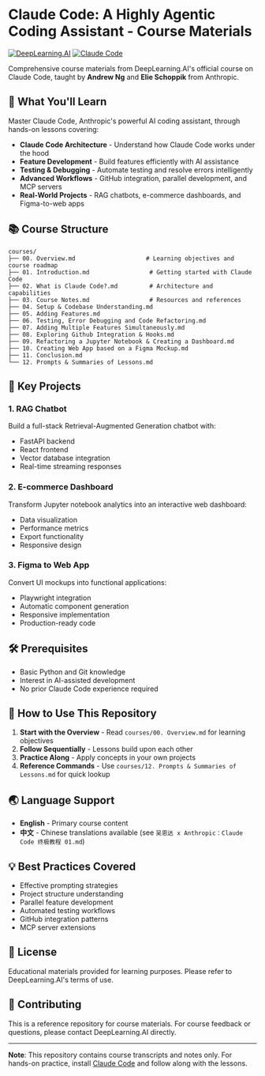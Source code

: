 # Claude Code: A Highly Agentic Coding Assistant - Course Materials

[![DeepLearning.AI](https://img.shields.io/badge/DeepLearning.AI-Course-blue)](https://www.deeplearning.ai/)
[![Claude Code](https://img.shields.io/badge/Claude-Code-purple)](https://claude.ai/code)

Comprehensive course materials from DeepLearning.AI's official course on Claude Code, taught by **Andrew Ng** and **Elie Schoppik** from Anthropic.

## 🎯 What You'll Learn

Master Claude Code, Anthropic's powerful AI coding assistant, through hands-on lessons covering:

- **Claude Code Architecture** - Understand how Claude Code works under the hood
- **Feature Development** - Build features efficiently with AI assistance
- **Testing & Debugging** - Automate testing and resolve errors intelligently
- **Advanced Workflows** - GitHub integration, parallel development, and MCP servers
- **Real-World Projects** - RAG chatbots, e-commerce dashboards, and Figma-to-web apps

## 📚 Course Structure

```
courses/
├── 00. Overview.md                    # Learning objectives and course roadmap
├── 01. Introduction.md                 # Getting started with Claude Code
├── 02. What is Claude Code?.md         # Architecture and capabilities
├── 03. Course Notes.md                 # Resources and references
├── 04. Setup & Codebase Understanding.md
├── 05. Adding Features.md
├── 06. Testing, Error Debugging and Code Refactoring.md
├── 07. Adding Multiple Features Simultaneously.md
├── 08. Exploring Github Integration & Hooks.md
├── 09. Refactoring a Jupyter Notebook & Creating a Dashboard.md
├── 10. Creating Web App based on a Figma Mockup.md
├── 11. Conclusion.md
└── 12. Prompts & Summaries of Lessons.md
```

## 🚀 Key Projects

### 1. RAG Chatbot
Build a full-stack Retrieval-Augmented Generation chatbot with:
- FastAPI backend
- React frontend
- Vector database integration
- Real-time streaming responses

### 2. E-commerce Dashboard
Transform Jupyter notebook analytics into an interactive web dashboard:
- Data visualization
- Performance metrics
- Export functionality
- Responsive design

### 3. Figma to Web App
Convert UI mockups into functional applications:
- Playwright integration
- Automatic component generation
- Responsive implementation
- Production-ready code

## 🛠️ Prerequisites

- Basic Python and Git knowledge
- Interest in AI-assisted development
- No prior Claude Code experience required

## 📖 How to Use This Repository

1. **Start with the Overview** - Read `courses/00. Overview.md` for learning objectives
2. **Follow Sequentially** - Lessons build upon each other
3. **Practice Along** - Apply concepts in your own projects
4. **Reference Commands** - Use `courses/12. Prompts & Summaries of Lessons.md` for quick lookup

## 🌏 Language Support

- **English** - Primary course content
- **中文** - Chinese translations available (see `吴恩达 x Anthropic：Claude Code 终极教程 01.md`)

## 💡 Best Practices Covered

- Effective prompting strategies
- Project structure understanding
- Parallel feature development
- Automated testing workflows
- GitHub integration patterns
- MCP server extensions

## 📄 License

Educational materials provided for learning purposes. Please refer to DeepLearning.AI's terms of use.

## 🤝 Contributing

This is a reference repository for course materials. For course feedback or questions, please contact DeepLearning.AI directly.

---

**Note**: This repository contains course transcripts and notes only. For hands-on practice, install [Claude Code](https://claude.ai/code) and follow along with the lessons.